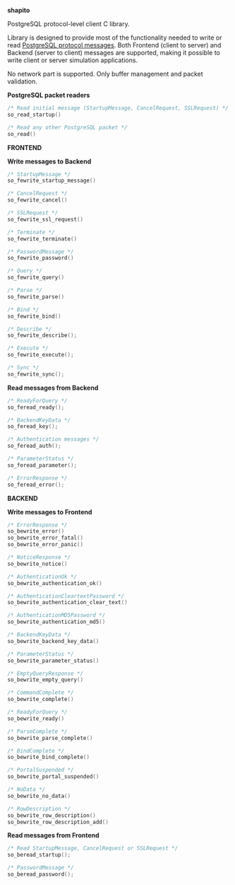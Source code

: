 **shapito**

PostgreSQL protocol-level client C library.

Library is designed to provide most of the functionality needed to write or read
[PostgreSQL protocol messages](https://www.postgresql.org/docs/9.6/static/protocol.html).
Both Frontend (client to server) and Backend (server to client) messages are supported, making
it possible to write client or server simulation applications.

No network part is supported. Only buffer management and packet validation.

**PostgreSQL packet readers**

```C
/* Read initial message (StartupMessage, CancelRequest, SSLRequest) */
so_read_startup()

/* Read any other PostgreSQL packet */
so_read()
```

**FRONTEND**

**Write messages to Backend**

```C
/* StartupMessage */
so_fewrite_startup_message()

/* CancelRequest */
so_fewrite_cancel()

/* SSLRequest */
so_fewrite_ssl_request()

/* Terminate */
so_fewrite_terminate()

/* PasswordMessage */
so_fewrite_password()

/* Query */
so_fewrite_query()

/* Parse */
so_fewrite_parse()

/* Bind */
so_fewrite_bind()

/* Describe */
so_fewrite_describe();

/* Execute */
so_fewrite_execute();

/* Sync */
so_fewrite_sync();
```

**Read messages from Backend**

```C
/* ReadyForQuery */
so_feread_ready();

/* BackendKeyData */
so_feread_key();

/* Authentication messages */
so_feread_auth();

/* ParameterStatus */
so_feread_parameter();

/* ErrorResponse */
so_feread_error();
```

**BACKEND**

**Write messages to Frontend**

```C
/* ErrorResponse */
so_bewrite_error()
so_bewrite_error_fatal()
so_bewrite_error_panic()

/* NoticeResponse */
so_bewrite_notice()

/* AuthenticationOk */
so_bewrite_authentication_ok()

/* AuthenticationCleartextPassword */
so_bewrite_authentication_clear_text()

/* AuthenticationMD5Password */
so_bewrite_authentication_md5()

/* BackendKeyData */
so_bewrite_backend_key_data()

/* ParameterStatus */
so_bewrite_parameter_status()

/* EmptyQueryResponse */
so_bewrite_empty_query()

/* CommandComplete */
so_bewrite_complete()

/* ReadyForQuery */
so_bewrite_ready()

/* ParseComplete */
so_bewrite_parse_complete()

/* BindComplete */
so_bewrite_bind_complete()

/* PortalSuspended */
so_bewrite_portal_suspended()

/* NoData */
so_bewrite_no_data()

/* RowDescription */
so_bewrite_row_description()
so_bewrite_row_description_add()
```

**Read messages from Frontend**

```C
/* Read StartupMessage, CancelRequest or SSLRequest */
so_beread_startup();

/* PasswordMessage */
so_beread_password();
```
